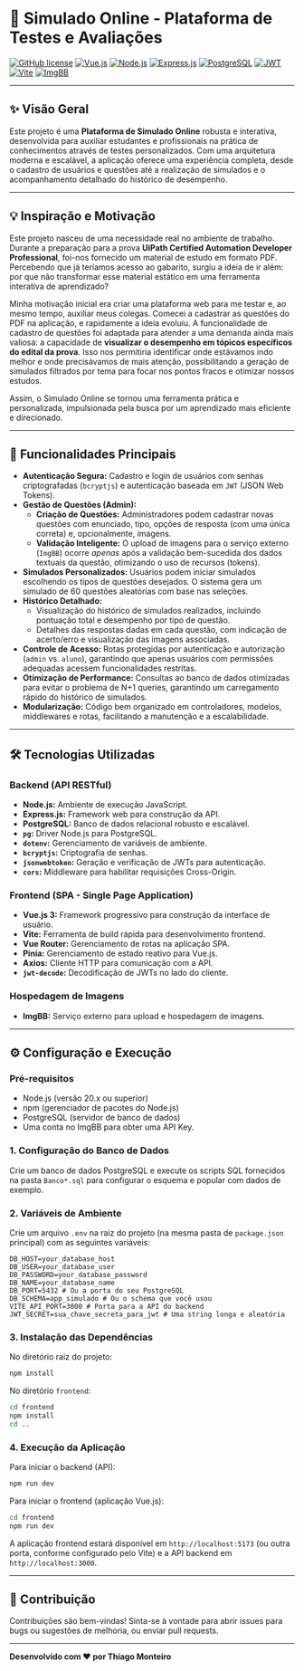 # 🧠 Simulado Online - Plataforma de Testes e Avaliações

[![GitHub license](https://img.shields.io/github/license/Naereen/StrapDown.js.svg)](https://github.com/Naereen/StrapDown.js/blob/master/LICENSE)
[![Vue.js](https://img.shields.io/badge/Vue.js-4FC08D?style=for-the-badge&logo=vue.js&logoColor=white)](https://vuejs.org/)
[![Node.js](https://img.shields.io/badge/Node.js-339933?style=for-the-badge&logo=node.js&logoColor=white)](https://nodejs.org/)
[![Express.js](https://img.shields.io/badge/Express.js-000000?style=for-the-badge&logo=express&logoColor=white)](https://expressjs.com/)
[![PostgreSQL](https://img.shields.io/badge/PostgreSQL-316192?style=for-the-badge&logo=postgresql&logoColor=white)](https://www.postgresql.org/)
[![JWT](https://img.shields.io/badge/JWT-black?style=for-the-badge&logo=json-web-tokens)](https://jwt.io/)
[![Vite](https://img.shields.io/badge/Vite-646CFF?style=for-the-badge&logo=vite&logoColor=white)](https://vitejs.dev/)
[![ImgBB](https://img.shields.io/badge/ImgBB-FF6600?style=for-the-badge&logo=imgbb&logoColor=white)](https://imgbb.com/)

---

## ✨ Visão Geral

Este projeto é uma **Plataforma de Simulado Online** robusta e interativa, desenvolvida para auxiliar estudantes e profissionais na prática de conhecimentos através de testes personalizados. Com uma arquitetura moderna e escalável, a aplicação oferece uma experiência completa, desde o cadastro de usuários e questões até a realização de simulados e o acompanhamento detalhado do histórico de desempenho.

---

## 💡 Inspiração e Motivação

Este projeto nasceu de uma necessidade real no ambiente de trabalho. Durante a preparação para a prova **UiPath Certified Automation Developer Professional**, foi-nos fornecido um material de estudo em formato PDF. Percebendo que já teríamos acesso ao gabarito, surgiu a ideia de ir além: por que não transformar esse material estático em uma ferramenta interativa de aprendizado?

Minha motivação inicial era criar uma plataforma web para me testar e, ao mesmo tempo, auxiliar meus colegas. Comecei a cadastrar as questões do PDF na aplicação, e rapidamente a ideia evoluiu. A funcionalidade de cadastro de questões foi adaptada para atender a uma demanda ainda mais valiosa: a capacidade de **visualizar o desempenho em tópicos específicos do edital da prova**. Isso nos permitiria identificar onde estávamos indo melhor e onde precisávamos de mais atenção, possibilitando a geração de simulados filtrados por tema para focar nos pontos fracos e otimizar nossos estudos.

Assim, o Simulado Online se tornou uma ferramenta prática e personalizada, impulsionada pela busca por um aprendizado mais eficiente e direcionado.

---

## 🚀 Funcionalidades Principais

*   **Autenticação Segura:** Cadastro e login de usuários com senhas criptografadas (`bcryptjs`) e autenticação baseada em `JWT` (JSON Web Tokens).
*   **Gestão de Questões (Admin):**
    *   **Criação de Questões:** Administradores podem cadastrar novas questões com enunciado, tipo, opções de resposta (com uma única correta) e, opcionalmente, imagens.
    *   **Validação Inteligente:** O upload de imagens para o serviço externo (`ImgBB`) ocorre *apenas* após a validação bem-sucedida dos dados textuais da questão, otimizando o uso de recursos (tokens).
*   **Simulados Personalizados:** Usuários podem iniciar simulados escolhendo os tipos de questões desejados. O sistema gera um simulado de 60 questões aleatórias com base nas seleções.
*   **Histórico Detalhado:**
    *   Visualização do histórico de simulados realizados, incluindo pontuação total e desempenho por tipo de questão.
    *   Detalhes das respostas dadas em cada questão, com indicação de acerto/erro e visualização das imagens associadas.
*   **Controle de Acesso:** Rotas protegidas por autenticação e autorização (`admin` vs. `aluno`), garantindo que apenas usuários com permissões adequadas acessem funcionalidades restritas.
*   **Otimização de Performance:** Consultas ao banco de dados otimizadas para evitar o problema de N+1 queries, garantindo um carregamento rápido do histórico de simulados.
*   **Modularização:** Código bem organizado em controladores, modelos, middlewares e rotas, facilitando a manutenção e a escalabilidade.

---

## 🛠️ Tecnologias Utilizadas

### Backend (API RESTful)

*   **Node.js:** Ambiente de execução JavaScript.
*   **Express.js:** Framework web para construção da API.
*   **PostgreSQL:** Banco de dados relacional robusto e escalável.
*   **`pg`:** Driver Node.js para PostgreSQL.
*   **`dotenv`:** Gerenciamento de variáveis de ambiente.
*   **`bcryptjs`:** Criptografia de senhas.
*   **`jsonwebtoken`:** Geração e verificação de JWTs para autenticação.
*   **`cors`:** Middleware para habilitar requisições Cross-Origin.

### Frontend (SPA - Single Page Application)

*   **Vue.js 3:** Framework progressivo para construção da interface de usuário.
*   **Vite:** Ferramenta de build rápida para desenvolvimento frontend.
*   **Vue Router:** Gerenciamento de rotas na aplicação SPA.
*   **Pinia:** Gerenciamento de estado reativo para Vue.js.
*   **Axios:** Cliente HTTP para comunicação com a API.
*   **`jwt-decode`:** Decodificação de JWTs no lado do cliente.

### Hospedagem de Imagens

*   **ImgBB:** Serviço externo para upload e hospedagem de imagens.

---

## ⚙️ Configuração e Execução

### Pré-requisitos

*   Node.js (versão 20.x ou superior)
*   npm (gerenciador de pacotes do Node.js)
*   PostgreSQL (servidor de banco de dados)
*   Uma conta no ImgBB para obter uma API Key.

### 1. Configuração do Banco de Dados

Crie um banco de dados PostgreSQL e execute os scripts SQL fornecidos na pasta `Banco*.sql` para configurar o esquema e popular com dados de exemplo.

### 2. Variáveis de Ambiente

Crie um arquivo `.env` na raiz do projeto (na mesma pasta de `package.json` principal) com as seguintes variáveis:

```
DB_HOST=your_database_host
DB_USER=your_database_user
DB_PASSWORD=your_database_password
DB_NAME=your_database_name
DB_PORT=5432 # Ou a porta do seu PostgreSQL
DB_SCHEMA=app_simulado # Ou o schema que você usou
VITE_API_PORT=3000 # Porta para a API do backend
JWT_SECRET=sua_chave_secreta_para_jwt # Uma string longa e aleatória
```

### 3. Instalação das Dependências

No diretório raiz do projeto:

```bash
npm install
```

No diretório `frontend`:

```bash
cd frontend
npm install
cd ..
```

### 4. Execução da Aplicação

Para iniciar o backend (API):

```bash
npm run dev
```

Para iniciar o frontend (aplicação Vue.js):

```bash
cd frontend
npm run dev
```

A aplicação frontend estará disponível em `http://localhost:5173` (ou outra porta, conforme configurado pelo Vite) e a API backend em `http://localhost:3000`.

---

## 🤝 Contribuição

Contribuições são bem-vindas! Sinta-se à vontade para abrir issues para bugs ou sugestões de melhoria, ou enviar pull requests.

---



**Desenvolvido com ❤️ por Thiago Monteiro**
